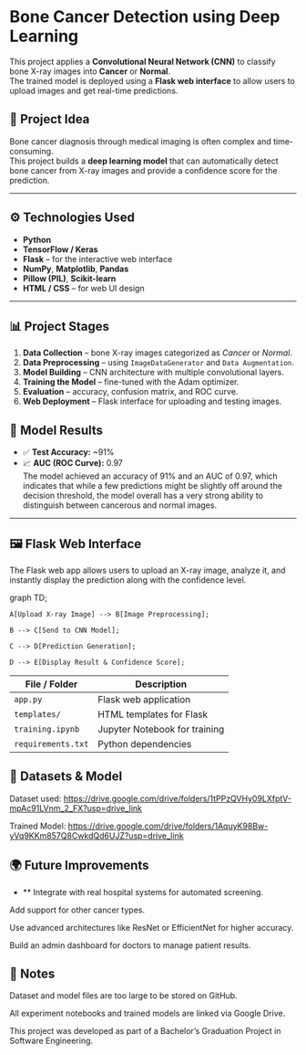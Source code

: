 # Bone Cancer Detection using Deep Learning

This project applies a **Convolutional Neural Network (CNN)** to classify bone X-ray images into **Cancer** or **Normal**.  
The trained model is deployed using a **Flask web interface** to allow users to upload images and get real-time predictions.

## 🧠 Project Idea
Bone cancer diagnosis through medical imaging is often complex and time-consuming.  
This project builds a **deep learning model** that can automatically detect bone cancer from X-ray images and provide a confidence score for the prediction.

---
## ⚙️ Technologies Used
- **Python**
- **TensorFlow / Keras**
- **Flask** – for the interactive web interface  
- **NumPy**, **Matplotlib**, **Pandas**
- **Pillow (PIL)**, **Scikit-learn**
- **HTML / CSS** – for web UI design

---
## 📊 Project Stages
1. **Data Collection** – bone X-ray images categorized as *Cancer* or *Normal*.  
2. **Data Preprocessing** – using `ImageDataGenerator` and `Data Augmentation`.  
3. **Model Building** – CNN architecture with multiple convolutional layers.  
4. **Training the Model** – fine-tuned with the Adam optimizer.  
5. **Evaluation** – accuracy, confusion matrix, and ROC curve.  
6. **Web Deployment** – Flask interface for uploading and testing images.

## 🧪 Model Results
- ✅ **Test Accuracy:** ~91%  
- 📈 **AUC (ROC Curve):** 0.97  
The model achieved an accuracy of 91% and an AUC of 0.97, which indicates that while a few predictions might be slightly off around the decision threshold, the model overall has a very strong ability to distinguish between cancerous and normal images.

---
## 🖼️ Flask Web Interface
The Flask web app allows users to upload an X-ray image, analyze it, and instantly display the prediction along with the confidence level.

graph TD;

    A[Upload X-ray Image] --> B[Image Preprocessing];
    
    B --> C[Send to CNN Model];
    
    C --> D[Prediction Generation];
    
    D --> E[Display Result & Confidence Score];

| File / Folder                 | Description                   |
| ----------------------------- | ----------------------------- |
| `app.py`                      | Flask web application         |
| `templates/`                  | HTML templates for Flask      |
| `training.ipynb`              | Jupyter Notebook for training |
| `requirements.txt`            | Python dependencies           |

## 📂 Datasets & Model


Dataset used: https://drive.google.com/drive/folders/1tPPzQVHy09LXfptV-mpAc91LVnm_2_FX?usp=drive_link


Trained Model: https://drive.google.com/drive/folders/1AquyK98Bw-yVq9KKm857Q8CwkdQd6UJZ?usp=drive_link

## 🌍 Future Improvements

- ** Integrate with real hospital systems for automated screening.

Add support for other cancer types.

Use advanced architectures like ResNet or EfficientNet for higher accuracy.

Build an admin dashboard for doctors to manage patient results.

## 🧾 Notes

Dataset and model files are too large to be stored on GitHub.

All experiment notebooks and trained models are linked via Google Drive.

This project was developed as part of a Bachelor’s Graduation Project in Software Engineering.
